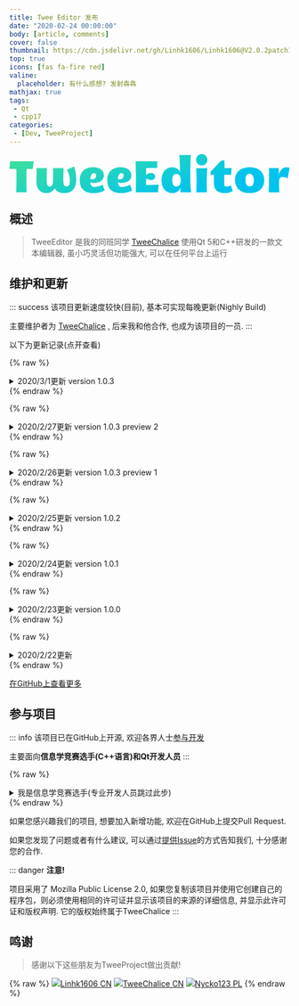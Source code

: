 ```yaml
---
title: Twee Editor 发布
date: "2020-02-24 00:00:00"
body: [article, comments]
cover: false
thumbnail: https://cdn.jsdelivr.net/gh/Linhk1606/Linhk1606@V2.0.2patch1/TweeEditor.jpg
top: true
icons: [fas fa-fire red]
valine:
  placeholder: 有什么感想? 发射犇犇
mathjax: true
tags:
 - Qt
 - cpp17
categories:
 - [Dev, TweeProject]
---
```

<svg data-v-423bf9ae="" xmlns="http://www.w3.org/2000/svg" viewBox="0 0 430.46452564847516 60" class="font"><!----><!----><defs data-v-423bf9ae=""><linearGradient data-v-423bf9ae="" gradientTransform="rotate(25)" id="ea8eacf9-5670-4e07-ad95-1d6a2a3a0388" x1="0%" y1="0%" x2="100%" y2="0%"><stop data-v-423bf9ae="" offset="0%" style="stop-color: rgb(65, 226, 150); stop-opacity: 1;"></stop><stop data-v-423bf9ae="" offset="100%" style="stop-color: rgb(0, 196, 238); stop-opacity: 1;"></stop></linearGradient></defs><g data-v-423bf9ae="" id="b302fb2e-08df-4bef-9914-fc8235c6223a" fill="url(#ea8eacf9-5670-4e07-ad95-1d6a2a3a0388)" transform="matrix(4.889975367689235,0,0,4.889975367689235,0.000006462871795065439,5.965769373228451)"><path d="M7.32 3.44L7.66 1.05L0.22 1.05C0.20 2.07 0 3.46 0 3.46L2.18 3.46C2.21 4.35 2.23 5.31 2.23 5.95C2.23 8.06 2.17 10.79 2.17 10.79L5.40 10.79C5.40 9.00 5.36 7.29 5.36 5.99C5.36 5.33 5.39 4.35 5.43 3.44ZM20.31 2.67L18.09 3.78C18.09 3.78 19.00 5.22 19.00 6.99C19.00 7.99 18.84 8.96 18.00 8.96C17.15 8.96 16.95 8.19 16.95 6.99C16.95 5.78 17.01 4.09 17.02 3.21L13.73 3.21C13.78 4.10 13.72 6.06 13.72 7.39C13.72 8.23 13.40 8.96 12.78 8.96C11.93 8.96 11.73 8.27 11.73 7.07C11.73 5.87 11.79 4.09 11.80 3.21L8.51 3.21C8.55 4.10 8.50 6.24 8.50 7.57C8.50 9.76 9.67 11.05 11.68 11.05C12.94 11.05 13.73 10.39 14.24 9.53C14.78 10.46 15.74 11.05 17.12 11.05C20.03 11.05 21 9.11 21 6.90C21 4.33 20.31 2.67 20.31 2.67ZM29.30 8.39C28.64 8.74 27.72 9.13 26.71 9.13C25.70 9.13 25.47 8.39 25.47 7.69C27.29 8.18 29.68 7.50 29.68 5.52C29.68 3.92 28.46 2.95 26.28 2.95C23.84 2.95 22.12 4.24 22.12 7.01C22.12 9.95 23.90 11.05 26.33 11.05C27.86 11.05 29.16 10.74 29.92 10.19ZM26.64 4.75C27.05 4.75 27.27 4.96 27.27 5.46C27.27 6.79 26.04 6.79 25.42 6.65C25.47 5.66 25.80 4.75 26.64 4.75ZM37.94 8.39C37.28 8.74 36.36 9.13 35.35 9.13C34.34 9.13 34.10 8.39 34.10 7.69C35.92 8.18 38.32 7.50 38.32 5.52C38.32 3.92 37.10 2.95 34.92 2.95C32.48 2.95 30.76 4.24 30.76 7.01C30.76 9.95 32.54 11.05 34.97 11.05C36.50 11.05 37.80 10.74 38.56 10.19ZM35.28 4.75C35.69 4.75 35.91 4.96 35.91 5.46C35.91 6.79 34.68 6.79 34.06 6.65C34.10 5.66 34.44 4.75 35.28 4.75ZM42.94 8.53L42.92 6.93C42.92 6.64 43.06 6.55 43.23 6.55C43.55 6.55 43.97 6.96 44.51 6.96C45.28 6.96 45.79 6.52 45.79 5.87C45.79 5.29 45.39 4.73 44.53 4.73C43.76 4.73 43.20 5.10 42.92 5.40L42.98 3.14L46.44 3.14L46.44 1.05L39.68 1.05C39.68 1.05 39.77 4.42 39.77 5.95C39.77 8.06 39.72 10.79 39.72 10.79L46.72 10.79C46.73 9.77 46.94 8.39 46.94 8.39ZM47.78 7.01C47.78 9.51 49.20 11.05 51.27 11.05C52.70 11.05 53.47 10.09 53.72 9.32C53.72 9.55 53.76 10.54 53.76 10.79L57.11 10.79C57.11 10.79 56.88 9.52 56.85 7.88C56.84 6.97 56.84 5.94 56.84 4.94C56.84 2.79 56.98-0.97 56.98-0.97C55.41-0.88 53.42-0.97 53.42-0.97C53.42-0.97 53.59 2.39 53.63 4.51C53.27 3.61 52.40 2.95 51.23 2.95C49.15 2.95 47.78 4.54 47.78 7.01ZM51.16 7.01C51.16 5.82 51.51 5.04 52.44 5.04C53.49 5.04 53.84 6.01 53.84 7.01C53.84 8.04 53.49 8.99 52.44 8.99C51.51 8.99 51.16 8.22 51.16 7.01ZM62.20 0.56C62.20-0.42 61.40-1.22 60.42-1.22C59.44-1.22 58.65-0.42 58.65 0.56C58.65 1.55 59.44 2.34 60.42 2.34C61.40 2.34 62.20 1.55 62.20 0.56ZM62.06 10.79C61.99 7.87 62.01 8.48 62.01 7C62.01 5.40 62.17 3.21 62.17 3.21C62.17 3.21 60.24 3.29 58.67 3.21C58.67 3.21 58.81 5.38 58.81 6.93C58.81 8.61 58.72 10.79 58.72 10.79ZM70.18 10.36L69.55 8.57C69.29 8.71 68.87 8.99 68.25 8.99C67.54 8.99 67.48 8.62 67.48 7.91C67.48 7.76 67.49 6.23 67.52 5.28C68.64 5.29 69.65 5.29 69.65 5.29L69.80 3.21L67.58 3.21L67.56 0.80L66.56 0.80L63.21 4.33L63.17 5.35C63.17 5.35 63.55 5.35 64.27 5.33C64.26 5.80 64.25 7.25 64.25 8.05C64.25 10.16 65.72 11.05 67.56 11.05C68.77 11.05 69.64 10.74 70.18 10.36ZM75.47 2.95C72.63 2.95 70.88 4.48 70.88 6.97C70.88 9.42 72.63 11.05 75.47 11.05C78.34 11.05 80.07 9.42 80.07 6.97C80.07 4.48 78.34 2.95 75.47 2.95ZM74.16 6.92C74.16 5.71 74.47 5.00 75.40 5.00C76.45 5.00 76.78 6.02 76.78 7.04C76.78 8.05 76.54 8.95 75.49 8.95C74.55 8.95 74.16 8.11 74.16 6.92ZM86.91 2.95C85.46 2.95 84.83 4.61 84.62 5.28C84.63 4.89 84.60 3.67 84.62 3.21L81.55 3.21C81.56 3.82 81.58 4.42 81.58 4.94C81.58 7.73 81.47 10.79 81.47 10.79L84.81 10.79C84.74 9.91 84.69 8.64 84.69 7.63C84.69 6.26 85.18 5.98 85.85 5.98C86.42 5.96 87.02 6.20 87.40 6.40L88.03 3.09C87.61 3.00 87.23 2.95 86.91 2.95Z"></path></g><!----><!----></svg>

<!--more-->

## 概述

> TweeEditor 是我的同班同学 <btn>[TweeChalice](https://github.com/TweeChalice)</btn> 使用Qt 5和C++研发的一款文本编辑器, 虽小巧灵活但功能强大, 可以在任何平台上运行

## 维护和更新

::: success
该项目更新速度较快(目前), 基本可实现每晚更新(Nighly Build)

主要维护者为 <btn>[TweeChalice](https://github.com/TweeChalice)</btn> , 后来我和他合作, 也成为该项目的一员.
:::

以下为更新记录(点开查看)

{% raw %}
<details>
<summary>
2020/3/1更新 <blue>version 1.0.3</blue>
</summary>
{% endraw %}

该版本已构建完成(终于), 以下为v1.0.3的全部新增功能

1. 文件保存提示更加人性化
2. 字体设定对话框优化

{% raw %}</details>{% endraw %}

{% raw %}
<details>
<summary>
2020/2/27更新 <blue>version 1.0.3</blue> <yellow>preview 2</yellow>
</summary>
{% endraw %}

该版本没啥新增功能... 仅仅只是一些小界面优化

{% raw %}</details>{% endraw %}

{% raw %}
<details>
<summary>
2020/2/26更新 <blue>version 1.0.3</blue> <yellow>preview 1</yellow>
</summary>
{% endraw %}

该版本目前还未构建完毕, 以下为新增功能:

1. 文件保存提示更加人性化

以下为即将推出的功能:

1. 字体设定对话框优化

{% raw %}</details>{% endraw %}

{% raw %}
<details>
<summary>
2020/2/25更新 <blue>version 1.0.2</blue>
</summary>
{% endraw %}

1. 重构代码, 使其更易于维护
2. 更新图标
3. 修复了一些已知问题

{% raw %}</details>{% endraw %}

{% raw %}
<details>
<summary>
2020/2/24更新 <blue>version 1.0.1</blue>
</summary>
{% endraw %}

1. 加入打印功能
2. **首次**使用时必须同意许可协议
3. 修复了一些已知问题

{% raw %}</details>{% endraw %}

{% raw %}
<details>
<summary>
2020/2/23更新 <blue>version 1.0.0</blue>
</summary>
{% endraw %}

1. 支持快速插入文件名与图标更新以及一点点的维护

{% raw %}</details>{% endraw %}

{% raw %}
<details>
<summary>
2020/2/22更新
</summary>
{% endraw %}

1. 在Linhk1606的代码的基础上实现了**任何时候**的未保存提示
2. 图标更改为扁平化风格
3. 实现了字体的设置并将字体的基本信息保存于注册表, 下一次使用仍可使用原先设定的字体
4. 部分优化了Linhk1606的代码

{% raw %}</details>{% endraw %}


<btn class="regular">[在GitHub上查看更多](https://github.com/TweeChalice/TweeEditor/releases)</btn>

## 参与项目

::: info
该项目已在GitHub上开源, 欢迎各界人士<btn>[参与开发](https://github.com/TweeChalice/TweeEditor)</btn>

主要面向**信息学竞赛选手(C++语言)**和**Qt开发人员**
:::

{% raw %}
<details>
<summary>
我是信息学竞赛选手(专业开发人员跳过此步)
</summary>
{% endraw %}

Qt 是一种跨平台的GUI编程环境, 支持C++

如果你想了解这方面的更多知识, <btn>[点我](https://www.qt.io/)</btn>

Qt相当庞大, 有数不清的API等, 不过其实也不用完全看懂, 可以参考我们的代码进行学习(我们的项目其实并不那么复杂)

不过如果要深入研究, 建议看一看<btn>[Qt的信号与槽](https://www.baidu.com/s?ie=utf-8&f=8&rsv_bp=1&tn=baidu&wd=qt%E4%BF%A1%E5%8F%B7%E4%B8%8E%E6%A7%BD)</btn>等等知识

当然, 首先你必须要安装一个<btn>[开发环境](https://www.qt.io/offline-installers)</btn>

接着, Fork 我们的项目并 Pull 到本地

然后, 开始开发吧!

{% raw %}</details>{% endraw %}

如果您感兴趣我们的项目, 想要加入新增功能, 欢迎在GitHub上提交Pull Request.

如果您发现了问题或者有什么建议, 可以通过<btn>[提供Issue](https://github.com/TweeChalice/TweeEditor/issues/new/choose)</btn>的方式告知我们, 十分感谢您的合作.

::: danger
**注意!**

项目采用了 Mozilla Public License 2.0, 如果您复制该项目并使用它创建自己的程序包，则必须使用相同的许可证并显示该项目的来源的详细信息, 并显示此许可证和版权声明. 它的版权始终属于TweeChalice
:::

## 鸣谢

> 感谢以下这些朋友为TweeProject做出贡献!

{% raw %}
<btns circle grid5>
<a href='https://github.com/Linhk1606'><img src='https://avatars1.githubusercontent.com/u/50829219?s=60&v=4'>Linhk1606 <red>CN</red></a>
<a href='https://github.com/TweeChalice'><img src='https://avatars2.githubusercontent.com/u/44046868?s=400&u=3d2f5b65f8a8e12744b43e9e06760dfce159940d&v=4'>TweeChalice <red>CN</red></a>
<a href='https://github.com/nycko123'><img src='https://avatars3.githubusercontent.com/u/23498668?s=400&v=4'>Nycko123 <cyan>PL</cyan></a>
</btns>
{% endraw %}